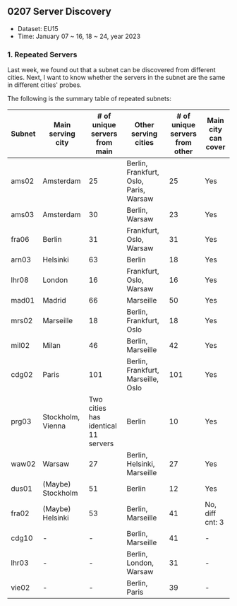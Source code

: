 ## 0207 Server Discovery

- Dataset: EU15
- Time: January 07 ~ 16, 18 ~ 24, year 2023


### 1. Repeated Servers

Last week, we found out that a subnet can be discovered from different cities. 
Next, I want to know whether the servers in the subnet are the same in different cities' probes.

The following is the summary table of repeated subnets:

| Subnet  | Main serving city | # of unique servers from main | Other serving cities    | # of unique servers from other | Main city can cover |
| ------- | ----------------- | --------------------- | ----------------------- | ---------------------- | ------------------- |
| ams02   | Amsterdam         | 25                    | Berlin, Frankfurt, Oslo, Paris, Warsaw | 25      | Yes |
| ams03   | Amsterdam         | 30                    | Berlin, Warsaw          | 23                     | Yes |
| fra06   | Berlin            | 31                    | Frankfurt, Oslo, Warsaw | 31                     | Yes |
| arn03   | Helsinki          | 63                    | Berlin                  | 18                     | Yes |
| lhr08   | London            | 16                    | Frankfurt, Oslo, Warsaw | 16                     | Yes |
| mad01   | Madrid            | 66                    | Marseille               | 50                     | Yes |
| mrs02   | Marseille         | 18                    | Berlin, Frankfurt, Oslo | 18                     | Yes |
| mil02   | Milan             | 46                    | Berlin, Marseille       | 42                     | Yes |
| cdg02   | Paris             | 101                   | Berlin, Frankfurt, Marseille, Oslo | 101         | Yes |
| prg03   | Stockholm, Vienna | Two cities has identical 11 servers | Berlin    | 10                     | Yes |
| waw02   | Warsaw            | 27                    | Berlin, Helsinki, Marseille | 27                 | Yes |
| dus01   | (Maybe) Stockholm | 51                    | Berlin                  | 12                     | Yes |
| fra02   | (Maybe) Helsinki  | 53                    | Berlin, Marseille       | 41                     | No, diff cnt: 3 |
| cdg10   | -                 | -                     | Berlin, Marseille       | 41                     | -   |
| lhr03   | -                 | -                     | Berlin, London, Warsaw  | 31                     | -   |
| vie02   | -                 | -                     | Berlin, Paris           | 39                     | -   |

